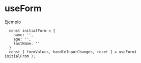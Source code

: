 <!-- @format -->

# useForm

Ejemplo

```
  const initialForm = {
    name: '',
    age: '',
    lastName: ''
  }
  const [ formValues, handleInputChanges, reset ] = useForm( initialFrom );
```
